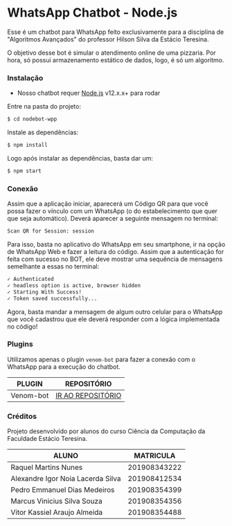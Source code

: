 # WhatsApp Chatbot - Node.js

Esse é um chatbot para WhatsApp feito exclusivamente para a disciplina de "Algoritmos Avançados" do professor Hilson Silva da Estácio Teresina. 

O objetivo desse bot é simular o atendimento online de uma pizzaria. Por hora, só possui armazenamento estático de dados, logo, é só um algoritmo.


### Instalação

- Nosso chatbot requer [Node.js](https://nodejs.org/) v12.x.x+ para rodar

Entre na pasta do projeto:
```sh
$ cd nodebot-wpp
```

Instale as dependências:
```sh
$ npm install
```
Logo após instalar as dependências, basta dar um:
```sh
$ npm start
```

### Conexão
Assim que a aplicação iniciar, aparecerá um Código QR para que você possa fazer o vínculo com um WhatsApp (o do estabelecimento que quer que seja automático). Deverá aparecer a seguinte mensagem no terminal:
```sh
Scan QR for Session: session
```

Para isso, basta no aplicativo do WhatsApp em seu smartphone, ir na opção de WhatsApp Web e fazer a leitura do código. Assim que a autenticação for feita com sucesso no BOT, ele deve mostrar uma sequência de mensagens semelhante a essas no terminal:
```sh
✓ Authenticated
✓ headless option is active, browser hidden
✓ Starting With Success!
✓ Token saved successfully...
```

Agora, basta mandar a mensagem de algum outro celular para o WhatsApp que você cadastrou que ele deverá responder com a lógica implementada no código!

### Plugins 
Utilizamos apenas o plugin `venom-bot` para fazer a conexão com o WhatsApp para a execução do chatbot.

| PLUGIN | REPOSITÓRIO | 
| ------ | ------ |
| Venom-bot | [IR AO REPOSITÓRIO](https://www.npmjs.com/package/venom-bot) |

### Créditos
Projeto desenvolvido por alunos do curso Ciência da Computação da Faculdade Estácio Teresina.

| ALUNO | MATRICULA |
| ----- | --------- |
| Raquel Martins Nunes | 201908343222
| Alexandre Igor Noia Lacerda Silva | 201908412534
| Pedro Emmanuel Dias Medeiros | 201908354399
| Marcus Vinicius Silva Souza | 201908354356
| Vitor Kassiel Araujo Almeida | 201908354488

